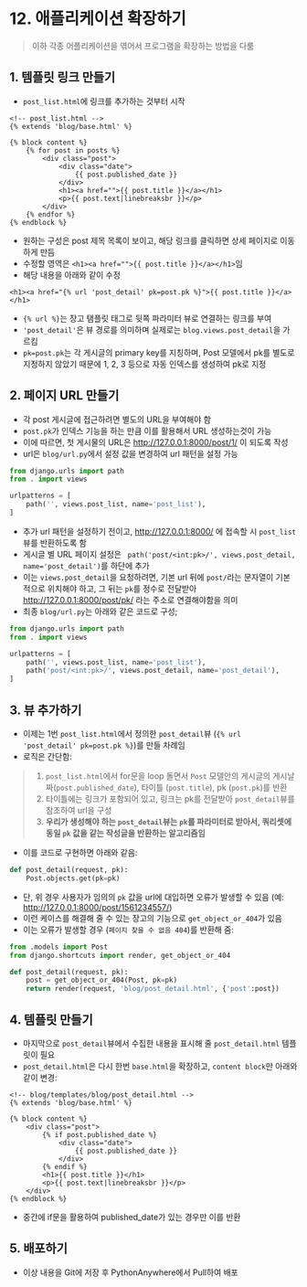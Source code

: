 # 12. 애플리케이션 확장하기

> 이하 각종 어플리케이션을 엮어서 프로그램을 확장하는 방법을 다룸

## 1. 템플릿 링크 만들기
- `post_list.html`에 링크를 추가하는 것부터 시작
```django
<!-- post_list.html -->
{% extends 'blog/base.html' %}

{% block content %}
    {% for post in posts %}
        <div class="post">
            <div class="date">
                {{ post.published_date }}
            </div>
            <h1><a href="">{{ post.title }}</a></h1>
            <p>{{ post.text|linebreaksbr }}</p>
        </div>
    {% endfor %}
{% endblock %}
```
- 원하는 구성은 post 제목 목록이 보이고, 해당 링크를 클릭하면 상세 페이지로 이동하게 만듬
- 수정할 영역은 `<h1><a href="">{{ post.title }}</a></h1>`임
- 해당 내용을 아래와 같이 수정
```django
<h1><a href="{% url 'post_detail' pk=post.pk %}">{{ post.title }}</a></h1>
```
- `{% url %}`는 장고 탬플릿 태그로 뒷쪽 파라미터 뷰로 연결하는 링크를 부여
- `'post_detail'`은 뷰 경로를 의미하며 실제로는 `blog.views.post_detail`을 가르킴
- `pk=post.pk`는 각 게시글의 primary key를 지칭하며, Post 모델에서 pk를 별도로 지정하지 않았기 때문에 1, 2, 3 등으로 자동 인덱스를 생성하여 pk로 지정

## 2. 페이지 URL 만들기
- 각 post 게시글에 접근하려면 별도의 URL을 부여해야 함
- `post.pk`가 인덱스 기능을 하는 만큼 이를 활용해서 URL 생성하는것이 가능
- 이에 따르면, 첫 게시물의 URL은 http://127.0.0.1:8000/post/1/ 이 되도록 작성
- url은 `blog/url.py`에서 설정 값을 변경하여 url 패턴을 설정 가능
```python
from django.urls import path
from . import views

urlpatterns = [
    path('', views.post_list, name='post_list'),
]
```
- 추가 url 패턴을 설정하기 전이고, http://127.0.0.1:8000/ 에 접속할 시 `post_list` 뷰를 반환하도록 함
- 게시글 별 URL 페이지 설정은 ` path('post/<int:pk>/', views.post_detail, name='post_detail')`를 하단에 추가
- 이는 `views.post_detail`을 요청하려면, 기본 url 뒤에 `post/`라는 문자열이 기본적으로 위치해야 하고, 그 뒤는 `pk`를 정수로 전달받아 http://127.0.0.1:8000/post/pk/ 라는 주소로 연결해야함을 의미
- 최종 `blog/url.py`는 아래와 같은 코드로 구성;
```python
from django.urls import path
from . import views

urlpatterns = [
    path('', views.post_list, name='post_list'),
    path('post/<int:pk>/', views.post_detail, name='post_detail'),
]
```
## 3. 뷰 추가하기
- 이제는 1번 `post_list.html`에서 정의한 `post_detail`뷰 (`{% url 'post_detail' pk=post.pk %}`)를 만들 차례임
- 로직은 간단함:
>1. `post_list.html`에서 for문을 loop 돌면서 `Post` 모델안의 게시글의 게시날짜(`post.published_date`), 타이틀 (`post.title`), pk (`post.pk`)를 반환
>2. 타이틀에는 링크가 포함되어 있고, 링크는 pk를 전달받아 `post_detail`뷰를 참조하여 url을 구성
>3. **우리가 생성해야 하는 `post_detail`뷰는 `pk`를 파라미터로 받아서, 쿼리셋에 동일 `pk` 값을 같는 작성글을 반환하는 알고리즘임**
- 이를 코드로 구현하면 아래와 같음:
```python
def post_detail(request, pk):
    Post.objects.get(pk=pk)
```
- 단, 위 경우 사용자가 임의의 `pk` 값을 url에 대입하면 오류가 발생할 수 있음 (예: http://127.0.0.1:8000/post/1561234557/)
- 이런 케이스를 해결해 줄 수 있는 장고의 기능으로 `get_object_or_404`가 있음
- 이는 오류가 발생할 경우 (`페이지 찾을 수 없음 404`)를 반환해 줌:
```python
from .models import Post
from django.shortcuts import render, get_object_or_404

def post_detail(request, pk):
    post = get_object_or_404(Post, pk=pk)
    return render(request, 'blog/post_detail.html', {'post':post})
```
## 4. 템플릿 만들기
- 마지막으로 `post_detail`뷰에서 수집한 내용을 표시해 줄 `post_detail.html` 템플릿이 필요
- `post_detail.html`은 다시 한번 `base.html`을 확장하고, `content block`만 아래와 같이 변경:
```django
<!-- blog/templates/blog/post_detail.html -->
{% extends 'blog/base.html' %}

{% block content %}
    <div class="post">
        {% if post.published_date %}
            <div class="date">
                {{ post.published_date }}
            </div>
        {% endif %}
        <h1>{{ post.title }}</h1>
        <p>{{ post.text|linebreaksbr }}</p>
    </div>
{% endblock %}
```
- 중간에 if문을 활용하여 published_date가 있는 경우만 이를 반환

## 5. 배포하기
- 이상 내용을 Git에 저장 후 PythonAnywhere에서 Pull하여 배포